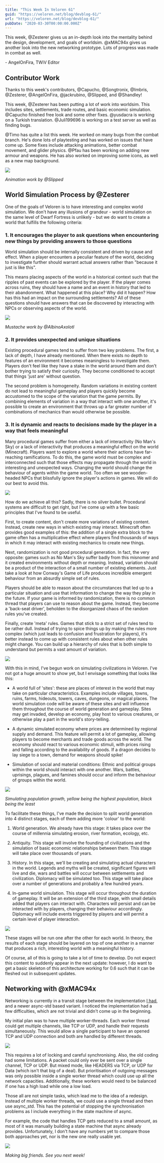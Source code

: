```yaml
---
title: "This Week In Veloren 61"
guid: "https://veloren.net/blog/devblog-61/"
url: "https://veloren.net/blog/devblog-61/"
pubDate: "2020-03-30T00:00:00.000Z"
---
```


This week, @Zesterer gives us an in-depth look into the mentality behind the design, development, and goals of worldsim. @xMAC94x gives us another look into the new networking prototype. Lots of progress was made in combat as well.

\- AngelOnFira, TWiV Editor

Contributor Work
----------------

Thanks to this week's contributors, @Capucho, @Songtronix, @Imbris, @Zesterer, @AngelOnFira, @jackrubino, @Slipped, and @Shandley!

This week, @Zesterer has been putting a lot of work into worldsim. This includes sites, settlements, trade routes, and basic economic simulation. @Capucho finished free look and some other fixes. @yusdacra is working on a Turkish translation. @Juli199696 is working on a test server as well as finding bugs.

@Timo has quite a list this week. He worked on many bugs from the combat branch. He's done lots of playtesting and has worked on issues that have come up. Some fixes include attacking animations, better combat movement, and glider physics. @Pfau has been working on adding new armour and weapons. He has also worked on improving some icons, as well as a new map background.

![](https://s3.eu-central-2.wasabisys.com/veloren-blog/cdn/541307708146581519/695053157390221332/ezgif.com-video-to-gif.gif)

_Animation work by @Slipped_

World Simulation Process by @Zesterer
-------------------------------------

One of the goals of Veloren is to have interesting and complex world simulation. We don't have any illusions of grandeur - world simulation on the same level of Dwarf Fortress is unlikely - but we do want to create a world that fulfills the following criteria:

### 1\. It encourages the player to ask questions when encountering new things by providing answers to those questions

World simulation should be internally consistent and driven by cause and effect. When a player encounters a peculiar feature of the world, deciding to investigate further should warrant actual answers rather than "because it just is like this".

This means placing aspects of the world in a historical context such that the ripples of past events can be explored by the player. If the player comes across ruins, they should have a name and an event in history that led to their abandonment. What happened at this place? Why did it happen? How has this had an impact on the surrounding settlements? All of these questions should have answers that can be discovered by interacting with NPCs or observing aspects of the world.

![](https://s3.eu-central-2.wasabisys.com/veloren-blog/cdn/597826574095613962/691375223127277577/snap2020-02-28-16-30-55.png)

_Mustache work by @AlbinoAxolotl_

### 2\. It provides unexpected and unique situations

Existing procedural games tend to suffer from two key problems. The first, a lack of depth, I have already mentioned. When there exists no depth to features of an environment it becomes meaningless to investigate them. Players don't feel like they have a stake in the world around them and don't bother trying to satisfy their curiosity. They become conditioned to accept that things 'just are' without question.

The second problem is homogeneity. Random variations in existing content do not lead to meaningful gameplay and players quickly become accustomed to the scope of the variation that the game permits. By combining elements of variation in a way that interact with one another, it's possible to create an environment that throws up a far greater number of combinations of mechanics than would otherwise be possible.

### 3\. It is dynamic and reacts to decisions made by the player in a way that feels meaningful

Many procedural games suffer from either a lack of interactivity (No Man's Sky) or a lack of interactivity that produces a meaningful effect on the world (Minecraft). Players want to explore a world where their actions have far-reaching ramifications. To do this, the game world must be complex and interconnected such that those effects may propagate through the world in interesting and unexpected ways. Changing the world should change the behaviour of agents within the game world. Too often we see wooden-headed NPCs that blissfully ignore the player's actions in games. We will do our best to avoid this.

![](https://s3.eu-central-2.wasabisys.com/veloren-blog/cdn/634860358623821835/693844797513007104/unknown.png)

How do we achieve all this? Sadly, there is no silver bullet. Procedural systems are difficult to get right, but I've come up with a few basic principles that I've found to be useful.

First, to create content, don't create more variations of existing content. Instead, create new ways in which existing may interact. Minecraft often provides good examples of this: the addition of a single extra block to the game often has a multiplicative effect where players find thousands of ways in which it may interact with existing mechanics to create new things.

Next, randomization is not good procedural generation. In fact, the very opposite: games such as No Man's Sky suffer badly from this misnomer and it created environments without depth or meaning. Instead, variation should be a product of the interaction of a small number of existing elements. Just take a look at how Conway's Game of Life produces incredible emergent behaviour from an absurdly simple set of rules.

Players should be able to reason about the circumstances that led up to a particular situation and use that information to change the way they play in the future. If your game is informed by randomization, there is no common thread that players can use to reason about the game. Instead, they become a 'back-seat driver', beholden to the disorganized chaos of the random rules you've created.

Finally, create 'meta' rules. Games that stick to a strict set of rules tend to be rather dull. Instead of trying to spice things up by making the rules more complex (which just leads to confusion and frustration for players), it's better instead to come up with consistent rules about when other rules might change. You can build up a hierarchy of rules that is both simple to understand but permits a vast amount of variation.

![](https://s3.eu-central-2.wasabisys.com/veloren-blog/cdn/523568428905398283/693357544172683304/screenshot_1585379427021.png)

With this in mind, I've begun work on simulating civilizations in Veloren. I've not got a huge amount to show yet, but I envisage something that looks like this:

*   A world full of 'sites': these are places of interest in the world that may take on particular characteristics. Examples include villages, towns, ruins, farms, hideouts, towers, caves, dungeons, or magical places. The world simulation code will be aware of these sites and will influence them throughout the course of world generation and gameplay. Sites may get invaded, develop an economy, play host to various creatures, or otherwise play a part in the world's story-telling.
    
*   A dynamic simulated economy where prices are determined by regional supply and demand. This feature will permit a lot of gameplay, allowing players to become merchants and trade goods across the world. The economy should react to various economic stimuli, with prices rising and falling according to the availability of goods. If a dragon decides to lay siege to a town, demand for weapons should spike!
    
*   Simulation of social and material conditions: Ethnic and political groups within the world should interact with one another. Wars, battles, uprisings, plagues, and famines should occur and inform the behaviour of groups within the world.
    

![](/images/blog/devblog-61/unknown.png)

_Simulating population growth, yellow being the highest population, black being the least_

To facilitate these things, I've made the decision to split world generation into 4 distinct stages, each of them adding more 'colour' to the world:

1.  World generation. We already have this stage: it takes place over the course of millennia simulating erosion, river formation, ecology, etc.
    
2.  Antiquity. This stage will involve the founding of civilizations and the simulation of basic economic relationships between them. This stage will take place over thousands of years.
    
3.  History. In this stage, we'll be creating and simulating actual characters in the world. Legends and myths will be created, significant figures will live and die, wars and battles will occur between settlements and civilization. Diplomacy will be simulated too. This stage will take place over a number of generations and probably a few hundred years.
    
4.  In-game world simulation. This stage will occur throughout the duration of gameplay. It will be an extension of the third stage, with small details added that players can interact with. Characters will persist and can be interacted with by players, changing their behaviour accordingly. Diplomacy will include events triggered by players and will permit a certain level of player interaction.
    

![](https://s3.eu-central-2.wasabisys.com/veloren-blog/cdn/523568428905398283/691303661413859448/unknown.png)

These stages will be run one after the other for each world. In theory, the results of each stage should be layered on top of one another in a manner that produces a rich, interesting world with a meaningful history.

Of course, all of this is going to take a lot of time to develop. Do not expect this content to suddenly appear in the next update: however, I do want to get a basic skeleton of this architecture working for 0.6 such that it can be fleshed out in subsequent updates.

Networking with @xMAC94x
------------------------

Networking is currently in a transit stage between the implementation [I had](https://veloren.net/devblog-57), and a newer async-std based variant. I noticed the implementation had a few difficulties, which are not trivial and didn't come up in the beginning.

My initial plan was to have multiple worker-threads. Each worker thread could get multiple channels, like TCP or UDP, and handle their requests simultaneously. This would allow a single participant to have an opened TCP and UDP connection and both are handled by different threads.

![](https://s3.eu-central-2.wasabisys.com/veloren-blog/cdn/597826574095613962/691397085013999746/unknown.png)

This requires a lot of locking and careful synchronising. Also, the old coding had some limitations. A packet could only ever be sent over a single channel, TCP or UDP. But mixed mode, like HEADERS via TCP, or UDP for Data (which isn't that big of a deal). But prioritisation of outgoing messages was only possible inside a single worker thread which could use up all the network capacities. Additionally, these workers would need to be balanced if one has a high load while one a low load.

Those all are not simple tasks, which lead me to the idea of a redesign. Instead of multiple worker threads, we could use a single thread and then use async\_std. This has the potential of stopping the synchronisation problems as I include everything in the state machine of async.

For example, the code that handles TCP gets reduced to a small amount, as most of it was manually building a state machine that async already provides. Unfortunately, I don't have any numbers yet to compare those both approaches yet, nor is the new one really usable yet.

![](https://s3.eu-central-2.wasabisys.com/veloren-blog/cdn/523568428905398283/692744692516913172/screenshot_1585233275293.png)

_Making big friends. See you next week!_